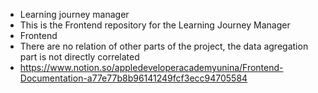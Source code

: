 - Learning journey manager
- This is the Frontend repository for the Learning Journey Manager
- Frontend
- There are no relation of other parts of the project, the data agregation part is not directly correlated 
- https://www.notion.so/appledeveloperacademyunina/Frontend-Documentation-a77e77b8b96141249fcf3ecc94705584
